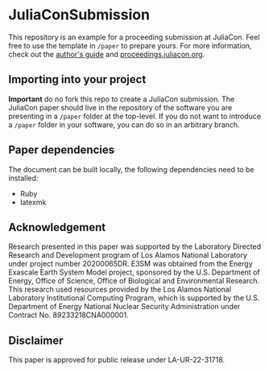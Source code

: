 # JuliaConSubmission

This repository is an example for a proceeding submission at JuliaCon.
Feel free to use the template in `/paper` to prepare yours.
For more information, check out the [author's guide](https://juliacon.github.io/proceedings-guide/author/) and [proceedings.juliacon.org](http://proceedings.juliacon.org).

## Importing into your project

**Important** do no fork this repo to create a JuliaCon submission.
The JuliaCon paper should live in the repository of the software you are presenting in a `/paper` folder at the top-level.
If you do not want to introduce a `/paper` folder in your software, you can do so in an arbitrary branch.

## Paper dependencies

The document can be built locally, the following dependencies need to be installed:
- Ruby
- latexmk

## Acknowledgement

Research presented in this paper was supported by the Laboratory Directed Research and Development program of Los Alamos National Laboratory under project number 20200065DR.
E3SM was obtained from the Energy Exascale Earth System Model project, sponsored by the U.S. Department of Energy, Office of Science, Office of Biological and Environmental Research.
This research used resources provided by the Los Alamos National Laboratory Institutional Computing Program, which is supported by the U.S. Department of Energy National Nuclear Security Administration under Contract No. 89233218CNA000001.

## Disclaimer

This paper is approved for public release under LA-UR-22-31718.
